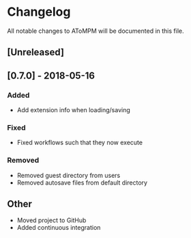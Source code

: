 # Changelog

All notable changes to AToMPM will be documented in this file.

## [Unreleased]

## [0.7.0] - 2018-05-16

### Added

- Add extension info when loading/saving

### Fixed

- Fixed workflows such that they now execute

### Removed

- Removed guest directory from users
- Removed autosave files from default directory

## Other
- Moved project to GitHub
- Added continuous integration
